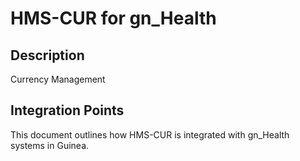 # HMS-CUR for gn_Health

## Description

Currency Management

## Integration Points

This document outlines how HMS-CUR is integrated with gn_Health systems in Guinea.
